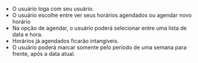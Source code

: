 - O usuário loga com seu usuário.
- O usuário escolhe entre ver seus horários agendados ou agendar novo horário
- Na opção de agendar, o usuário poderá selecionar entre uma lista de data e hora.
- Horários já agendados ficarão intangíveis.
- O usuário poderá marcar somente pelo período de uma semana para frente, após a data atual.